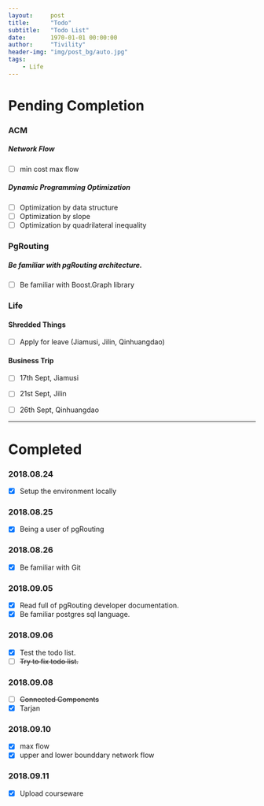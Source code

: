 ```yaml
---
layout:     post
title:      "Todo"
subtitle:   "Todo List"
date:       1970-01-01 00:00:00
author:     "Tivility"
header-img: "img/post_bg/auto.jpg"
tags:
    - Life
---
```


# Pending Completion

### ACM
##### Network Flow
  - [ ]  min cost max flow
##### Dynamic Programming Optimization
  - [ ]  Optimization by data structure
  - [ ]  Optimization by slope
  - [ ]  Optimization by quadrilateral inequality

### PgRouting
##### Be familiar with pgRouting architecture.
  - [ ]  Be familiar with Boost.Graph library 

### Life
#### Shredded Things
  - [ ]  Apply for leave (Jiamusi, Jilin, Qinhuangdao)
#### Business Trip
  - [ ]  17th Sept, Jiamusi
  - [ ]  21st Sept, Jilin
  - [ ]  26th Sept, Qinhuangdao


---

# Completed

### 2018.08.24
  - [x]  Setup the environment locally

 
### 2018.08.25
  - [x]  Being a user of pgRouting

### 2018.08.26
  - [x]  Be familiar with Git

### 2018.09.05
  - [x]  Read full of pgRouting developer documentation.
  - [x]  Be familiar postgres sql language.
 
### 2018.09.06
  - [x]  Test the todo list.
  - [ ]  ~~Try to fix todo list.~~

### 2018.09.08
  - [ ]  ~~Connected Components~~
  - [x]  Tarjan

### 2018.09.10
  - [x]  max flow
  - [x]  upper and lower bounddary network flow
  
### 2018.09.11
  - [x] Upload courseware

